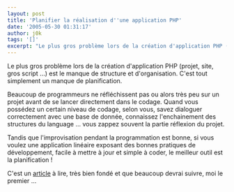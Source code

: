 ```yaml
---
layout: post
title: 'Planifier la réalisation d''une application PHP'
date: '2005-05-30 01:31:17'
author: j0k
tags: '[]'
excerpt: "Le plus gros problème lors de la création d'application PHP (projet, site, gros script ...) est le manque de structure et d'organisation. C'est tout simplement un manque de planification.     \nBeaucoup de programmeurs ne réfléchissent pas ou alors très peu sur un projet avant de se lancer directement dans le codage. Quand vous possédez un certain niveau de      …"
---
```


Le plus gros problème lors de la création d'application PHP (projet, site, gros script ...) est le manque de structure et d'organisation. C'est tout simplement un manque de planification.

Beaucoup de programmeurs ne réfléchissent pas ou alors très peu sur un projet avant de se lancer directement dans le codage. Quand vous possédez un certain niveau de codage, selon vous, savez dialoguer correctement avec une base de donnée, connaissez l'enchainement des structures du language ... vous zappez souvent la partie réflexion du projet.

Tandis que l'improvisation pendant la programmation est bonne, si vous voulez une application linéaire exposant des bonnes pratiques de développement, facile à mettre à jour et simple à coder, le meilleur outil est la planification !

C'est un [article](http://www.phpfreaks.com/tutorials/135/0.php) à lire, très bien fondé et que beaucoup devrai suivre, moi le premier ...
